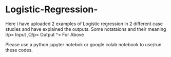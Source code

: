 # Logistic-Regression-
Here i have uploaded 2 examples of Logistic regression in 2 different case studies and have explained the outputs.
Some notataions and their meaning
I/p= Input ,O/p= Output
^= For Above

Please use a python jupyter notebok or google colab notebook to use/run these codes.
